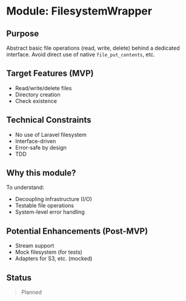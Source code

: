 # Module: FilesystemWrapper

## Purpose
Abstract basic file operations (read, write, delete) behind a dedicated interface. Avoid direct use of native `file_put_contents`, etc.

## Target Features (MVP)
- Read/write/delete files
- Directory creation
- Check existence

## Technical Constraints
- No use of Laravel filesystem
- Interface-driven
- Error-safe by design
- TDD

## Why this module?
To understand:
- Decoupling infrastructure (I/O)
- Testable file operations
- System-level error handling

## Potential Enhancements (Post-MVP)
- Stream support
- Mock filesystem (for tests)
- Adapters for S3, etc. (mocked)

## Status
> Planned
